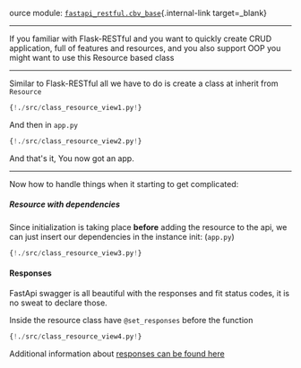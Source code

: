 ource module: [`fastapi_restful.cbv_base`](https://github.com/yuval9313/FastApi-RESTful/blob/master/fastapi_restful/cbv_base.py){.internal-link target=_blank}

---

If you familiar with Flask-RESTful and you want to quickly create CRUD application,
full of features and resources, and you also support OOP you might want to use this Resource based class

---

Similar to Flask-RESTful all we have to do is create a class at inherit from `Resource`
```python 
{!./src/class_resource_view1.py!}
```

And then in `app.py`
```python hl_lines="1 4 9 12"
{!./src/class_resource_view2.py!}
``` 

And that's it, You now got an app.

---

Now how to handle things when it starting to get complicated:

##### Resource with dependencies 
Since initialization is taking place **before** adding the resource to the api,
we can just insert our dependencies in the instance init: (`app.py`)
```python hl_lines="2 12 13 14"
{!./src/class_resource_view3.py!}
``` 

#### Responses
FastApi swagger is all beautiful with the responses and fit status codes,
it is no sweat to declare those.

Inside the resource class have `@set_responses` before the function  
```python hl_lines="3 27 31 35 36 37 38 39 40 41 42 43 44"
{!./src/class_resource_view4.py!}
``` 

Additional information about [responses can be found here](https://fastapi.tiangolo.com/advanced/additional-responses/)
